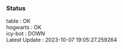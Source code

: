 ### Status


table : OK  
hogwarts : OK  
icy-bot : DOWN  
Latest Update : 2023-10-07 19:05:27.259264
